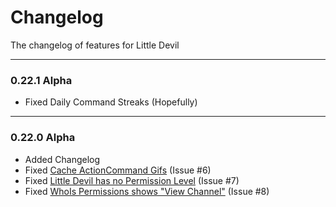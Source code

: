 # Changelog
The changelog of features for Little Devil

___
### 0.22.1 Alpha
- Fixed Daily Command Streaks (Hopefully)
___
### 0.22.0 Alpha
- Added Changelog
- Fixed [Cache ActionCommand Gifs](https://github.com/Panthr75/little-devil/issues/6) (Issue #6)
- Fixed [Little Devil has no Permission Level](https://github.com/Panthr75/little-devil/issues/7) (Issue #7)
- Fixed [WhoIs Permissions shows "View Channel"](https://github.com/Panthr75/little-devil/issues/8) (Issue #8)